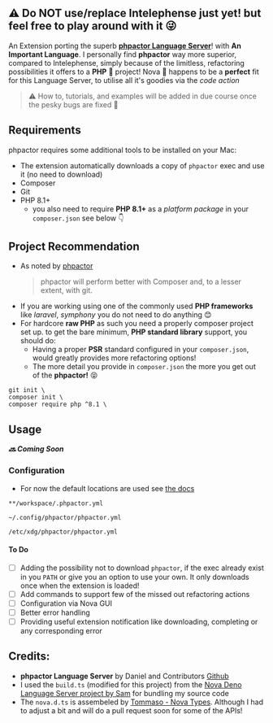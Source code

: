 <!--
👋 Hello! As Nova users browse the extensions library, a good README can help them understand what your extension does, how it works, and what setup or configuration it may require.

Not every extension will need every item described below. Use your best judgement when deciding which parts to keep to provide the best experience for your new users.

💡 Quick Tip! As you edit this README template, you can preview your changes by selecting **Extensions → Activate Project as Extension**, opening the Extension Library, and selecting "phpactor" in the sidebar.

Let's get started!
-->

<!--
🎈 Include a brief description of the features your extension provides. For example:
-->

## ⚠️ Do NOT use/replace Intelephense just yet! but feel free to play around with it 😜

An Extension porting the superb
**[phpactor Language Server](https://github.com/phpactor/phpactor)**! with **An
Important Language**. I personally find **phpactor** way more superior, compared
to Intelephense, simply because of the limitless, refactoring possibilities it
offers to a **PHP** 🐘 project! Nova 🌌 happens to be a **perfect** fit for this
Language Server, to utilise all it's goodies via the _code action_

> ⚠️ How to, tutorials, and examples will be added in due course once the pesky
> bugs are fixed 🐞

<!--
🎈 It can also be helpful to include a screenshot or GIF showing your extension in action:
-->

## Requirements

<!--
🎈 If your extension depends on external processes or tools that users will need to have, it's helpful to list those and provide links to their installers:
-->

phpactor requires some additional tools to be installed on your Mac:

- The extension automatically downloads a copy of `phpactor` exec and use it (no
  need to download)
- Composer
- Git
- PHP 8.1+
  - you also need to require **PHP 8.1+** as a _platform package_ in your
    `composer.json` see below 👇

## Project Recommendation

- As noted by [phpactor]()
  > phpactor will perform better with Composer and, to a lesser extent, with
  > git.
- If you are working using one of the commonly used **PHP frameworks** like
  _laravel_, _symphony_ you do not need to do anything 😊
- For hardcore **raw PHP** as such you need a properly composer project set up.
  to get the bare minimum, **PHP standard library** support, you should do:
  - Having a proper **PSR** standard configured in your `composer.json`, would
    greatly provides more refactoring options!
  - The more detail you provide in `composer.json` the more you get out of the
    **phpactor!** 😝

```shell
git init \
composer init \
composer require php ^8.1 \
```

<!--
✨ Providing tips, tricks, or other guides for installing or configuring external dependencies can go a long way toward helping your users have a good setup experience:
-->

## Usage

<!--
🎈 If your extension provides features that are invoked manually, consider describing those options for users:
-->

**_🔜 Coming Soon_**

<!--
🎈 Alternatively, if your extension runs automatically (as in the case of a validator), consider showing users what they can expect to see:
-->

### Configuration

<!--
🎈 If your extension offers global- or workspace-scoped preferences, consider pointing users toward those settings. For example:
-->

- For now the default locations are used see
  [the docs](https://phpactor.readthedocs.io/en/master/usage/configuration.html)

```
**/workspace/.phpactor.yml

~/.config/phpactor/phpactor.yml

/etc/xdg/phpactor/phpactor.yml
```

<!--
👋 That's it! Happy developing!

P.S. If you'd like, you can remove these comments before submitting your extension 😉
-->

#### To Do

- [ ] Adding the possibility not to download `phpactor`, if the exec already
      exist in you `PATH` or give you an option to use your own. It only
      downloads once when the extension is loaded!
- [ ] Add commands to support few of the missed out refactoring actions
- [ ] Configuration via Nova GUI
- [ ] Better error handling
- [ ] Providing useful extension notification like downloading, completing or
      any corresponding error

## Credits:

- **phpactor Language Server** by Daniel and Contributors
  [Github](https://github.com/phpactor/phpactor)
- I used the `build.ts` (modified for this project) from the
  [Nova Deno Language Server project by Sam](https://github.com/sgwilym/nova-deno)
  for bundling my source code
- The `nova.d.ts` is assembeled by
  [Tommaso - Nova Types](https://github.com/tommasongr/nova-types). Although I
  had to adjust a bit and will do a pull request soon for some of the APIs!
